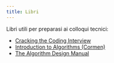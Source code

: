 ```yaml
---
title: Libri
---
```


Libri utili per preparasi ai colloqui tecnici:

  - [Cracking the Coding Interview](https://www.amazon.it/Cracking-Coding-Interview-Programming-Questions/dp/0984782850)
  - [Introduction to Algorithms (Cormen)](https://www.amazon.it/Introduzione-agli-algoritmi-strutture-dati/dp/883866515X)
  - [The Algorithm Design Manual](https://www.amazon.it/Algorithm-Design-Manual-Steven-Skiena/dp/3030542556)
